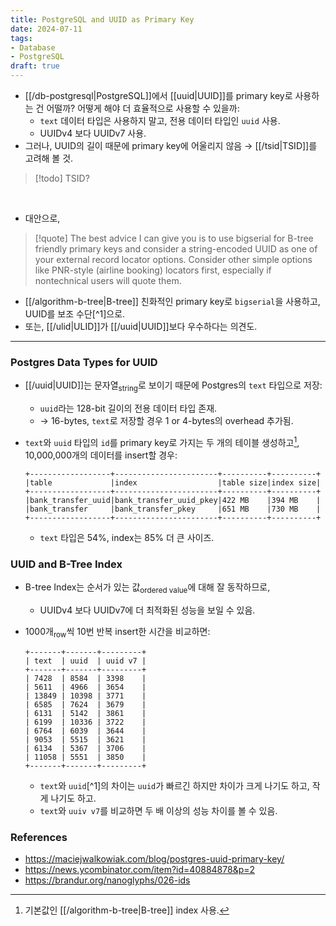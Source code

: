 ```yaml
---
title: PostgreSQL and UUID as Primary Key
date: 2024-07-11
tags:
- Database
- PostgreSQL
draft: true
---
```


- [[/db-postgresql|PostgreSQL]]에서 [[uuid|UUID]]를 primary key로 사용하는 건 어떨까? 어떻게 해야 더 효율적으로 사용할 수 있을까:
    - `text` 데이터 타입은 사용하지 말고, 전용 데이터 타입인 `uuid` 사용.
    - UUIDv4 보다 UUIDv7 사용.
- 그러나, UUID의 길이 때문에 primary key에 어울리지 않음 $\to$ [[/tsid|TSID]]를 고려해 볼 것.

> [!todo] TSID?

<BR />

- 대안으로,
> [!quote] The best advice I can give you is to use bigserial for B-tree friendly primary keys and consider a string-encoded UUID as one of your external record locator options. Consider other simple options like PNR-style (airline booking) locators first, especially if nontechnical users will quote them. 
- [[/algorithm-b-tree|B-tree]] 친화적인 primary key로 `bigserial`을 사용하고, UUID를 보조 수단[^1]으로.
- 또는, [[/ulid|ULID]]가 [[/uuid|UUID]]보다 우수하다는 의견도.


---
### Postgres Data Types for UUID
- [[/uuid|UUID]]는 문자열<sub>string</sub>로 보이기 때문에 Postgres의 `text` 타입으로 저장:
    - `uuid`라는 128-bit 길이의 전용 데이터 타입 존재.
    - $\to$ 16-bytes, `text`로 저장할 경우 1 or 4-bytes의 overhead 추가됨.

- `text`와 `uuid` 타입의 ‌`id`를 primary key로 가지는 두 개의 테이블 생성하고[^2], 10,000,000개의 데이터를 insert할 경우:
    ```
    +------------------+-----------------------+----------+----------+
    |table             |index                  |table size|index size|
    +------------------+-----------------------+----------+----------+
    |bank_transfer_uuid|bank_transfer_uuid_pkey|422 MB    |394 MB    |
    |bank_transfer     |bank_transfer_pkey     |651 MB    |730 MB    |
    +------------------+-----------------------+----------+----------+
    ```
    - `text` 타입은 54%, index는 85% 더 큰 사이즈.

[^2]: 기본값인 [[/algorithm-b-tree|B-tree]] index 사용.


### UUID and B-Tree Index
- B-tree Index는 순서가 있는 값<sub>ordered value</sub>에 대해 잘 동작하므로,
    - UUIDv4 보다 UUIDv7에 더 최적화된 성능을 보일 수 있음.

- 1000개<sub>row</sub>씩 10번 반복 insert한 시간을 비교하면:
    ```
    +-------+-------+---------+
    | text  | uuid  | uuid v7 |
    +-------+-------+---------+
    | 7428  | 8584  | 3398    |
    | 5611  | 4966  | 3654    |
    | 13849 | 10398 | 3771    |
    | 6585  | 7624  | 3679    |
    | 6131  | 5142  | 3861    |
    | 6199  | 10336 | 3722    |
    | 6764  | 6039  | 3644    |
    | 9053  | 5515  | 3621    |
    | 6134  | 5367  | 3706    |
    | 11058 | 5551  | 3850    |
    +-------+-------+---------+
    ```

    - `text`와 `uuid`[^1]의 차이는 `uuid`가 빠르긴 하지만 차이가 크게 나기도 하고, 작게 나기도 하고.
    - `text`와 `uuiv v7`를 비교하면 두 배 이상의 성능 차이를 볼 수 있음.


### References
- https://maciejwalkowiak.com/blog/postgres-uuid-primary-key/
- https://news.ycombinator.com/item?id=40884878&p=2
- https://brandur.org/nanoglyphs/026-ids